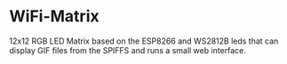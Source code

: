 # WiFi-Matrix
12x12 RGB LED Matrix based on the ESP8266 and WS2812B leds that can display GIF files from the SPIFFS and runs a small web interface.
